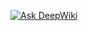 [![Ask DeepWiki](https://deepwiki.com/badge.svg)](https://deepwiki.com/Rekhansh-deshmukh/Synth-mind) 

